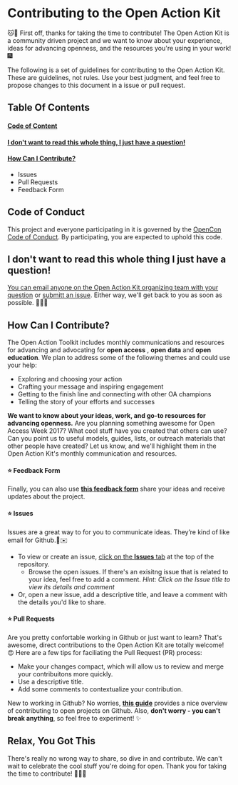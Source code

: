 # Contributing to the Open Action Kit

:cat::tada: First off, thanks for taking the time to contribute!  The Open Action Kit is a community driven project and we want to know about your experience, ideas for advancing openness, and the resources you're using in your work!:fireworks:

The following is a set of guidelines for contributing to the Open Action Kit. These are guidelines, not rules. Use your best judgment, and feel free to propose changes to this document in a issue or pull request.

## Table Of Contents

#### [Code of Content](#code-of-conduct)
#### [I don't want to read this whole thing, I just have a question!](#i-dont-want-to-read-this-whole-thing-i-just-have-a-question)
#### [How Can I Contribute?](#how-can-i-contribute)
   * Issues
   * Pull Requests
   * Feedback Form

## Code of Conduct

This project and everyone participating in it is governed by the [OpenCon Code of Conduct](https://github.com/sparcopen/opencon/blob/master/CODE_OF_CONDUCT.MD). By participating, you are expected to uphold this code.  

## I don't want to read this whole thing I just have a question!

[You can email anyone on the Open Action Kit organizing team with your question](https://sparcopen.github.io/Open-Action-Kit/team) or [submitt an issue](https://github.com/sparcopen/Open-Action-Kit/issues/new).  Either way, we'll get back to you as soon as possible. :whale::pizza::soon: 

## How Can I Contribute?

The Open Action Toolkit includes monthly communications and resources for advancing and advocating for **open access** , **open data** and **open education**.  We plan to address some of the following themes and could use your help:

* Exploring and choosing your action
* Crafting your message and inspiring engagement
* Getting to the finish line and connecting with other OA champions
* Telling the story of your efforts and successes

**We want to know about your ideas, work, and go-to resources for advancing openness.**  Are you planning something awesome for Open Access Week 2017?  What cool stuff have you created that others can use?  Can you point us to useful models, guides, lists, or outreach materials that other people have created?  Let us know, and we'll highlight them in the Open Action Kit's monthly communication and resources.  

#### :star: Feedback Form

Finally, you can also use **[this feedback form](https://goo.gl/forms/WlcYQOFZL1KJ2xeo1)** share your ideas and receive updates about the project.  

#### :star: Issues

Issues are a great way to for you to communicate ideas. They’re kind of like email for Github.:rainbow::envelope:

* To view or create an issue, [click on the **Issues** tab](https://github.com/sparcopen/Open-Action-Kit/issues) at the top of the repository.  
  *  Browse the open issues.  If there's an exisitng issue that is related to your idea, feel free to add a comment. *Hint:  Click on the Issue title to view its details and comment*
* Or, open a new issue, add a descriptive title, and leave a comment with the details you'd like to share.

#### :star: Pull Requests

Are you pretty confortable working in Github or just want to learn?  That's awesome, direct contributions to the Open Action Kit are totally welcome! :heart_eyes:  Here are a few tips for faciliating the Pull Request (PR) process:

* Make your changes compact, which will allow us to review and merge your contribuitons more quickly.
* Use a descriptive title.
* Add some comments to contextualize your contribution.  

New to working in Github?  No worries, **[this guide](https://opensource.guide/how-to-contribute/#how-to-submit-a-contribution)** provides a nice overview of contributing to open projects on Github.  Also, **don't worry - you can't break anything**, so feel free to experiment! :sparkles:

## Relax, You Got This

There's really no wrong way to share, so dive in and contribute. We can't wait to celebrate the cool stuff you're doing for open.  Thank you for taking the time to contribute! :octopus::balloon::tada:
